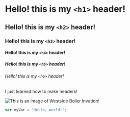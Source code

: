 # Hello! this is my `<h1>` header!
## Hello! this is my `<h2>` header!
### Hello! this is my `<h3>` header!
#### Hello! this is my `<h4>` header!
##### Hello! this is my `<h5>` header!
###### Hello! this is my `<h6>` header!
I just learned how to make headers!

![This is an image of Westside Boiler Invation!](https://encrypted-tbn0.gstatic.com/images?q=tbn:ANd9GcTl3rFvX53ZitX7T6gUGM4QtbaPdH-QyMLNbg&s)

``` javascript
var myVar = "Hello, world!";
```
